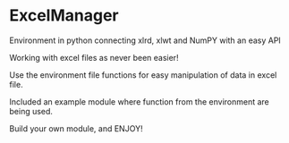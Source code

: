 # ExcelManager
Environment in python connecting xlrd, xlwt and NumPY with an easy API

Working with excel files as never been easier!

Use the environment file functions for easy manipulation of data in excel file.

Included an example module where function from the environment are being used.

Build your own module, and ENJOY!
